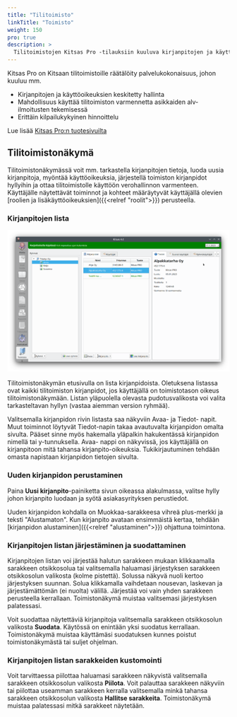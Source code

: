 ```yaml
---
title: "Tilitoimisto"
linkTitle: "Toimisto"
weight: 150
pro: true
description: >
  Tilitoimistojen Kitsas Pro -tilauksiin kuuluva kirjanpitojen ja käyttäjien keskitetty hallinta
---
```


Kitsas Pro on Kitsaan tilitoimistoille räätälöity palvelukokonaisuus, johon kuuluu mm.

- Kirjanpitojen ja käyttöoikeuksien keskitetty hallinta
- Mahdollisuus käyttää tilitoimiston varmennetta asikkaiden alv-ilmoitusten tekemisessä
- Erittäin kilpailukykyinen hinnoittelu

Lue lisää [Kitsas Pro:n tuotesivuilta](/pro)

## Tilitoimistonäkymä

Tilitoimistonäkymässä voit mm. tarkastella kirjanpitojen tietoja, luoda uusia kirjanpitoja,  myöntää käyttöoikeuksia, järjestellä toimiston kirjanpidot hyllyihin ja ottaa tilitoimistolle käyttöön verohallinnon varmenteen.  Käyttäjälle näytettävät toiminnot ja kohteet määräytyvät käyttäjällä olevien [roolien ja lisäkäyttöoikeuksien]({{<relref "roolit">}}) perusteella.   

### Kirjanpitojen lista

![](/img/fi/toimisto/toimisto.png)

 Tilitoimistonäkymän etusivulla on lista kirjanpidoista. Oletuksena listassa ovat kaikki tilitoimiston kirjanpidot, jos käyttäjällä on toimistotason oikeus tilitoimistonäkymään. Listan yläpuolella olevasta pudotusvalikosta voi valita tarkasteltavan hyllyn (vastaa aiemman version ryhmää). 

Valitsemalla kirjanpidon rivin listasta saa näkyviin Avaa- ja Tiedot- napit. Muut toiminnot löytyvät Tiedot-napin takaa avautuvalta kirjanpidon omalta sivulta. Pääset sinne myös hakemalla yläpalkin hakukentässä kirjanpidon nimellä tai y-tunnuksella. Avaa- nappi on näkyvissä, jos käyttäjällä on kirjanpitoon mitä tahansa kirjanpito-oikeuksia. Tukikirjautuminen tehdään omasta napistaan kirjanpidon tietojen sivulta. 

### Uuden kirjanpidon perustaminen

Paina **Uusi kirjanpito**-painiketta sivun oikeassa alakulmassa, valitse hylly johon kirjanpito luodaan ja syötä asiakasyrityksen perustiedot.

Uuden kirjanpidon kohdalla on Muokkaa-sarakkeesa vihreä plus-merkki ja teksti "Alustamaton". Kun kirjanpito avataan ensimmäistä kertaa, tehdään [kirjanpidon alustaminen]({{<relref "alustaminen">}}) ohjattuna toimintona.

### Kirjanpitojen listan järjestäminen ja suodattaminen

Kirjanpitojen listan voi järjestää halutun sarakkeen mukaan klikkaamalla sarakkeen otsikkosolua tai valitsemalla haluamasi järjestyksen sarakkeen otsikkosolun valikosta (kolme pistettä).   Solussa näkyvä nuoli kertoo järjestyksen suunnan. Solua klikkamalla vaihdetaan nousevan, laskevan ja järjestämättömän (ei nuolta) välillä. Järjestää voi vain yhden sarakkeen perusteella kerrallaan. Toimistonäkymä muistaa valitsemasi järjestyksen palatessasi. 

Voit suodattaa näytettäviä kirjanpitoja valitsemalla sarakkeen otsikkosolun valikosta **Suodata**. Käytössä on enintään yksi suodatus kerrallaan. Toimistonäkymä muistaa käyttämäsi suodatuksen kunnes poistut toimistonäkymästä tai suljet ohjelman. 

### Kirjanpitojen listan sarakkeiden kustomointi

Voit tarvittaessa piilottaa haluamasi sarakkeen näkyvistä valitsemalla sarakkeen otsikkosolun valikosta **Piilota**. Voit palauttaa sarakkeen näkyviin tai piilottaa useamman sarakkeen kerralla valitsemalla minkä tahansa sarakkeen otsikkosolun valikosta **Hallitse sarakkeita**. Toimistonäkymä muistaa palatessasi mitkä sarakkeet näytetään.  

